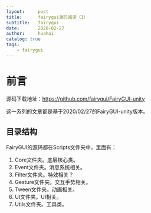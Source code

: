 ```yaml
---
layout:     post
title:      fairygui源码阅读（1）
subtitle:   fairygui
date:       2020-02-27
author:     huahai
catalog: true
tags:
    - fairygui
---
```



# 前言

源码下载地址：https://github.com/fairygui/FairyGUI-unity

这一系列的文章都是基于2020/02/27的FairyGUI-unity版本。

## 目录结构

FairyGUI的源码都在Scripts文件夹中，里面有：

1. Core文件夹。底层核心类。
2. Event文件夹。消息系统相关。
3. Filter文件夹。特效相关？
4. Gesture文件夹。交互手势相关。
5. Tween文件夹。动画相关。
6. UI文件夹。UI相关。
7. Utils文件夹。工具类。